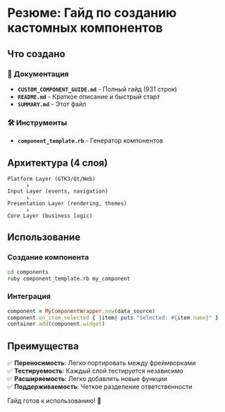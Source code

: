 # Резюме: Гайд по созданию кастомных компонентов

## Что создано

### 📖 Документация
- **`CUSTOM_COMPONENT_GUIDE.md`** - Полный гайд (931 строк)
- **`README.md`** - Краткое описание и быстрый старт
- **`SUMMARY.md`** - Этот файл

### 🛠️ Инструменты
- **`component_template.rb`** - Генератор компонентов

## Архитектура (4 слоя)

```
Platform Layer (GTK3/Qt/Web)
      ↓
Input Layer (events, navigation)  
      ↓
Presentation Layer (rendering, themes)
      ↓
Core Layer (business logic)
```

## Использование

### Создание компонента
```bash
cd components
ruby component_template.rb my_component
```

### Интеграция
```ruby
component = MyComponentWrapper.new(data_source)
component.on_item_selected { |item| puts "Selected: #{item.name}" }
container.add(component.widget)
```

## Преимущества

✅ **Переносимость**: Легко портировать между фреймворками  
✅ **Тестируемость**: Каждый слой тестируется независимо  
✅ **Расширяемость**: Легко добавлять новые функции  
✅ **Поддерживаемость**: Четкое разделение ответственности  

Гайд готов к использованию! 🚀 